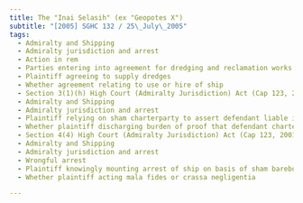 ```yaml
---
title: The "Inai Selasih" (ex "Geopotes X") 
subtitle: "[2005] SGHC 132 / 25\_July\_2005"
tags:
  - Admiralty and Shipping
  - Admiralty jurisdiction and arrest
  - Action in rem
  - Parties entering into agreement for dredging and reclamation works
  - Plaintiff agreeing to supply dredges
  - Whether agreement relating to use or hire of ship
  - Section 3(1)(h) High Court (Admiralty Jurisdiction) Act (Cap 123, 2001 Rev Ed)
  - Admiralty and Shipping
  - Admiralty jurisdiction and arrest
  - Plaintiff relying on sham charterparty to assert defendant liable in personam
  - Whether plaintiff discharging burden of proof that defendant charterer of, in possession or in control of ship
  - Section 4(4) High Court (Admiralty Jurisdiction) Act (Cap 123, 2001 Rev Ed)
  - Admiralty and Shipping
  - Admiralty jurisdiction and arrest
  - Wrongful arrest
  - Plaintiff knowingly mounting arrest of ship on basis of sham bareboat charter
  - Whether plaintiff acting mala fides or crassa negligentia

---
```


